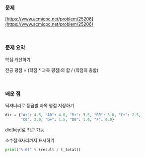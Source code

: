 ### 문제

[https://www.acmicpc.net/problem/25206](https://www.acmicpc.net/problem/25206)

<br>

### 문제 요약

학점 계산하기

전공 평점 = (학점 * 과목 평점)의 합  / (학점의 총합)

<br>

### 배운 점

딕셔너리로 등급별 과목 평점 저장하기

```python
dic = {"A+": 4.5, "A0": 4.0, "B+": 3.5, "B0": 3.0, "C+": 2.5,
       "C0": 2.0, "D+": 1.5, "D0": 1.0, "F": 0.0}
```

dic[key]로 접근 가능

소수점 6자리까지 표시하기

```python
print("%.6f" % (result / t_total))
```